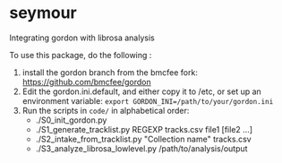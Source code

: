 seymour
=======

Integrating gordon with librosa analysis


To use this package, do the following :

1. install the gordon branch from the bmcfee fork: https://github.com/bmcfee/gordon
1. Edit the gordon.ini.default, and either copy it to /etc, or set up an environment variable:
    `export GORDON_INI=/path/to/your/gordon.ini`
1. Run the scripts in `code/` in alphabetical order:
    * ./S0_init_gordon.py
    * ./S1_generate_tracklist.py REGEXP tracks.csv file1 [file2 ...]
    * ./S2_intake_from_tracklist.py "Collection name" tracks.csv
    * ./S3_analyze_librosa_lowlevel.py /path/to/analysis/output
